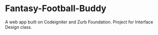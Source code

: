 Fantasy-Football-Buddy
======================

A web app built on Codeigniter and Zurb Foundation. Project for Interface Design class.
